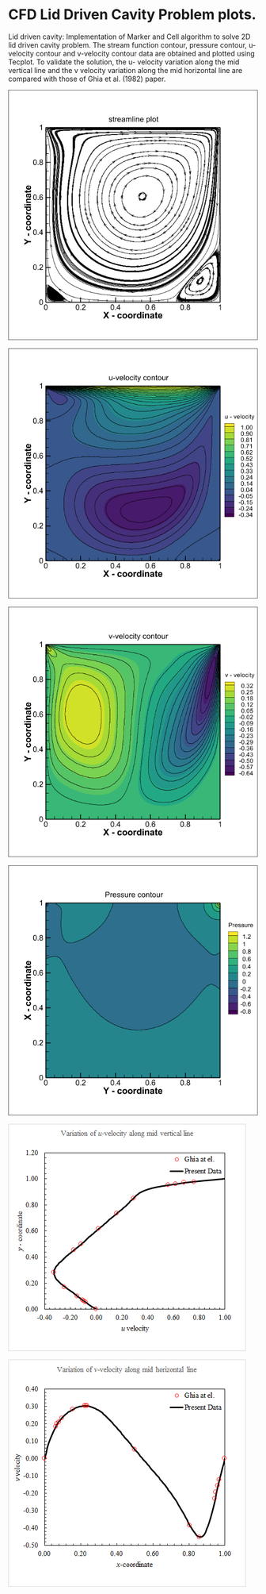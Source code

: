 # CFD Lid Driven Cavity Problem plots.
Lid driven cavity: Implementation of Marker and Cell algorithm to solve 2D lid driven cavity problem. The stream function contour, pressure contour, u-velocity contour and v-velocity contour data are obtained and plotted using Tecplot. To validate the solution, the u- velocity variation along the mid vertical line and the v velocity variation along the mid horizontal line are compared with those of Ghia et al. (1982) paper.

![](https://github.com/bishwajitsutradhar/CFD-code-for-2D-lid-driven-cavity-and-conduction-problem-in-C/blob/Lid-driven-Cavity/3.%20streamline%20plots.png)

![](https://github.com/bishwajitsutradhar/CFD-code-for-2D-lid-driven-cavity-and-conduction-problem-in-C/blob/Lid-driven-Cavity/1.%20u-contour.png)

![](https://github.com/bishwajitsutradhar/CFD-code-for-2D-lid-driven-cavity-and-conduction-problem-in-C/blob/Lid-driven-Cavity/2.%20v-contour.png)

![](https://github.com/bishwajitsutradhar/CFD-code-for-2D-lid-driven-cavity-and-conduction-problem-in-C/blob/Lid-driven-Cavity/4.%20Pressure%20contour.png)

![](https://github.com/bishwajitsutradhar/CFD-code-for-2D-lid-driven-cavity-and-conduction-problem-in-C/blob/Lid-driven-Cavity/5.%20u%20velocity%20validation.png)

![](https://github.com/bishwajitsutradhar/CFD-code-for-2D-lid-driven-cavity-and-conduction-problem-in-C/blob/Lid-driven-Cavity/6.%20v%20velocity%20validation.png)
